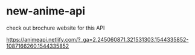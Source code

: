 # new-anime-api

check out brochure website for this  API 

https://animeapi.netlify.com/?_ga=2.245060871.321531303.1544335852-1087166260.1544335852